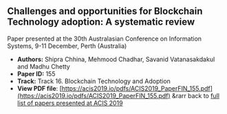 ## Challenges and opportunities for Blockchain Technology adoption: A systematic review

Paper presented at the 30th Australasian Conference on Information Systems, 9-11 December, Perth (Australia)
- **Authors:** Shipra Chhina, Mehmood Chadhar, Savanid Vatanasakdakul and Madhu Chetty
- **Paper ID:** 155
- **Track:** Track 16. Blockchain Technology and Adoption
- **View PDF file**: [https://acis2019.io/pdfs/ACIS2019_PaperFIN_155.pdf](https://acis2019.io/pdfs/ACIS2019_PaperFIN_155.pdf)
&rarr back to [full list of papers presented at ACIS 2019](https://acis2019.io/)